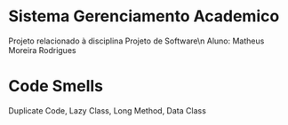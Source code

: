 # Sistema Gerenciamento Academico
Projeto relacionado à disciplina Projeto de Software\n
Aluno: Matheus Moreira Rodrigues
# Code Smells
Duplicate Code, Lazy Class, Long Method, Data Class

 
